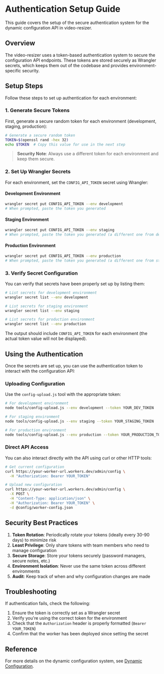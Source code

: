 # Authentication Setup Guide

This guide covers the setup of the secure authentication system for the dynamic configuration API in video-resizer.

## Overview

The video-resizer uses a token-based authentication system to secure the configuration API endpoints. These tokens are stored securely as Wrangler secrets, which keeps them out of the codebase and provides environment-specific security.

## Setup Steps

Follow these steps to set up authentication for each environment:

### 1. Generate Secure Tokens

First, generate a secure random token for each environment (development, staging, production):

```bash
# Generate a secure random token
TOKEN=$(openssl rand -hex 32)
echo $TOKEN  # Copy this value for use in the next step
```

> **Security Note**: Always use a different token for each environment and keep them secure.

### 2. Set Up Wrangler Secrets

For each environment, set the `CONFIG_API_TOKEN` secret using Wrangler:

#### Development Environment
```bash
wrangler secret put CONFIG_API_TOKEN --env development
# When prompted, paste the token you generated
```

#### Staging Environment
```bash
wrangler secret put CONFIG_API_TOKEN --env staging
# When prompted, paste the token you generated (a different one from development)
```

#### Production Environment
```bash
wrangler secret put CONFIG_API_TOKEN --env production
# When prompted, paste the token you generated (a different one from staging and development)
```

### 3. Verify Secret Configuration

You can verify that secrets have been properly set up by listing them:

```bash
# List secrets for development environment
wrangler secret list --env development

# List secrets for staging environment
wrangler secret list --env staging

# List secrets for production environment
wrangler secret list --env production
```

The output should include `CONFIG_API_TOKEN` for each environment (the actual token value will not be displayed).

## Using the Authentication

Once the secrets are set up, you can use the authentication token to interact with the configuration API:

### Uploading Configuration

Use the `config-upload.js` tool with the appropriate token:

```bash
# For development environment
node tools/config-upload.js --env development --token YOUR_DEV_TOKEN

# For staging environment
node tools/config-upload.js --env staging --token YOUR_STAGING_TOKEN

# For production environment
node tools/config-upload.js --env production --token YOUR_PRODUCTION_TOKEN
```

### Direct API Access

You can also interact directly with the API using curl or other HTTP tools:

```bash
# Get current configuration
curl https://your-worker-url.workers.dev/admin/config \
  -H "Authorization: Bearer YOUR_TOKEN"

# Upload new configuration
curl https://your-worker-url.workers.dev/admin/config \
  -X POST \
  -H "Content-Type: application/json" \
  -H "Authorization: Bearer YOUR_TOKEN" \
  -d @config/worker-config.json
```

## Security Best Practices

1. **Token Rotation**: Periodically rotate your tokens (ideally every 30-90 days) to minimize risk
2. **Least Privilege**: Only share tokens with team members who need to manage configuration
3. **Secure Storage**: Store your tokens securely (password managers, secure notes, etc.)
4. **Environment Isolation**: Never use the same token across different environments
5. **Audit**: Keep track of when and why configuration changes are made

## Troubleshooting

If authentication fails, check the following:

1. Ensure the token is correctly set as a Wrangler secret
2. Verify you're using the correct token for the environment
3. Check that the `Authorization` header is properly formatted (`Bearer YOUR_TOKEN`)
4. Confirm that the worker has been deployed since setting the secret

## Reference

For more details on the dynamic configuration system, see [Dynamic Configuration](../configuration/dynamic-configuration.md).